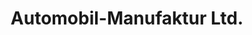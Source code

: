---
title: "Automobil-Manufaktur Ltd."
url: /lauchringen/automobil-manufaktur-ltd/
shop: Autowerkstatt
---